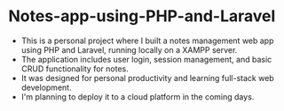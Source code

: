 
# Notes-app-using-PHP-and-Laravel


- This is a personal project where I built a notes management web app using PHP and Laravel, running locally on a XAMPP server.  
- The application includes user login, session management, and basic CRUD functionality for notes.  
- It was designed for personal productivity and learning full-stack web development.  
- I'm planning to deploy it to a cloud platform in the coming days.


